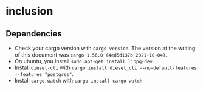 # inclusion

## Dependencies

* Check your cargo version with `cargo version`. The version at the writing of this document was
  `cargo 1.56.0 (4ed5d137b 2021-10-04)`.
* On ubuntu, you install `sudo apt-get install libpq-dev`.
* Install `diesel-cli` with `cargo install diesel_cli --no-default-features --features "postgres"`.
* Install `cargo-watch` with `cargo install cargo-watch`
